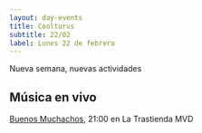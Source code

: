 ```yaml
---
layout: day-events
title: Coolturus
subtitle: 22/02
label: Lunes 22 de febrero
---
```

Nueva semana, nuevas actividades

## Música en vivo

[Buenos Muchachos](https://www.latrastienda.com.uy/), 21:00 en La Trastienda MVD
